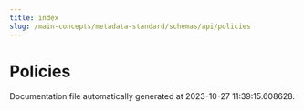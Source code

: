 ```yaml
---
title: index
slug: /main-concepts/metadata-standard/schemas/api/policies
---
```


# Policies

Documentation file automatically generated at 2023-10-27 11:39:15.608628.

